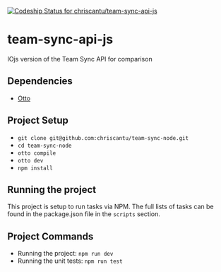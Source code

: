 [ ![Codeship Status for chriscantu/team-sync-api-js](https://codeship.com/projects/a803a6a0-b946-0132-4da1-525e2ea92bd0/status?branch=master)](https://codeship.com/projects/71576)

# team-sync-api-js
IOjs version of the Team Sync API for comparison

## Dependencies
* [Otto](https://ottoproject.io/docs/install/index.html)

## Project Setup
* `git clone git@github.com:chriscantu/team-sync-node.git`
* `cd team-sync-node`
* `otto compile`
* `otto dev`
* `npm install`

## Running the project
This project is setup to run tasks via NPM. The full lists of tasks can be found in the package.json file in the `scripts` section.

## Project Commands
* Running the project:  `npm run dev`
* Running the unit tests:  `npm run test`
